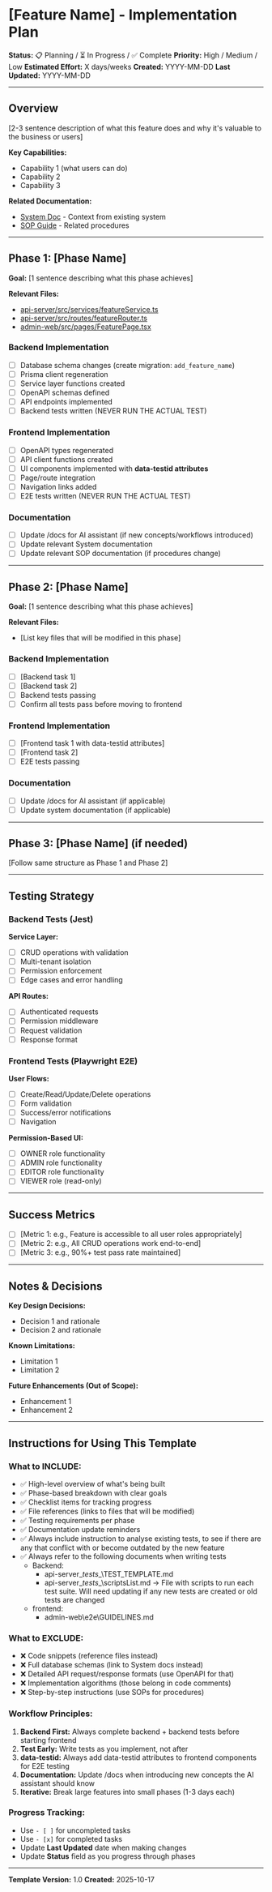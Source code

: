# [Feature Name] - Implementation Plan

**Status:** 📋 Planning / ⏳ In Progress / ✅ Complete
**Priority:** High / Medium / Low
**Estimated Effort:** X days/weeks
**Created:** YYYY-MM-DD
**Last Updated:** YYYY-MM-DD

---

## Overview

[2-3 sentence description of what this feature does and why it's valuable to the business or users]

**Key Capabilities:**
- Capability 1 (what users can do)
- Capability 2
- Capability 3

**Related Documentation:**
- [System Doc](../System/relevant-doc.md) - Context from existing system
- [SOP Guide](../SOP/relevant-sop.md) - Related procedures

---

## Phase 1: [Phase Name]

**Goal:** [1 sentence describing what this phase achieves]

**Relevant Files:**
- [api-server/src/services/featureService.ts](../../api-server/src/services/featureService.ts)
- [api-server/src/routes/featureRouter.ts](../../api-server/src/routes/featureRouter.ts)
- [admin-web/src/pages/FeaturePage.tsx](../../admin-web/src/pages/FeaturePage.tsx)

### Backend Implementation

- [ ] Database schema changes (create migration: `add_feature_name`)
- [ ] Prisma client regeneration
- [ ] Service layer functions created
- [ ] OpenAPI schemas defined
- [ ] API endpoints implemented
- [ ] Backend tests written (NEVER RUN THE ACTUAL TEST)

### Frontend Implementation

- [ ] OpenAPI types regenerated
- [ ] API client functions created
- [ ] UI components implemented with **data-testid attributes**
- [ ] Page/route integration
- [ ] Navigation links added
- [ ] E2E tests written (NEVER RUN THE ACTUAL TEST)

### Documentation

- [ ] Update /docs for AI assistant (if new concepts/workflows introduced)
- [ ] Update relevant System documentation
- [ ] Update relevant SOP documentation (if procedures change)

---

## Phase 2: [Phase Name]

**Goal:** [1 sentence describing what this phase achieves]

**Relevant Files:**
- [List key files that will be modified in this phase]

### Backend Implementation

- [ ] [Backend task 1]
- [ ] [Backend task 2]
- [ ] Backend tests passing
- [ ] Confirm all tests pass before moving to frontend

### Frontend Implementation

- [ ] [Frontend task 1 with data-testid attributes]
- [ ] [Frontend task 2]
- [ ] E2E tests passing

### Documentation

- [ ] Update /docs for AI assistant (if applicable)
- [ ] Update system documentation (if applicable)

---

## Phase 3: [Phase Name] (if needed)

[Follow same structure as Phase 1 and Phase 2]

---

## Testing Strategy

### Backend Tests (Jest)

**Service Layer:**
- [ ] CRUD operations with validation
- [ ] Multi-tenant isolation
- [ ] Permission enforcement
- [ ] Edge cases and error handling

**API Routes:**
- [ ] Authenticated requests
- [ ] Permission middleware
- [ ] Request validation
- [ ] Response format

### Frontend Tests (Playwright E2E)

**User Flows:**
- [ ] Create/Read/Update/Delete operations
- [ ] Form validation
- [ ] Success/error notifications
- [ ] Navigation

**Permission-Based UI:**
- [ ] OWNER role functionality
- [ ] ADMIN role functionality
- [ ] EDITOR role functionality
- [ ] VIEWER role (read-only)

---

## Success Metrics

- [ ] [Metric 1: e.g., Feature is accessible to all user roles appropriately]
- [ ] [Metric 2: e.g., All CRUD operations work end-to-end]
- [ ] [Metric 3: e.g., 90%+ test pass rate maintained]

---

## Notes & Decisions

**Key Design Decisions:**
- Decision 1 and rationale
- Decision 2 and rationale

**Known Limitations:**
- Limitation 1
- Limitation 2

**Future Enhancements (Out of Scope):**
- Enhancement 1
- Enhancement 2

---

## Instructions for Using This Template

### What to INCLUDE:
- ✅ High-level overview of what's being built
- ✅ Phase-based breakdown with clear goals
- ✅ Checklist items for tracking progress
- ✅ File references (links to files that will be modified)
- ✅ Testing requirements per phase
- ✅ Documentation update reminders
- ✅ Always include instruction to analyse existing tests, to see if there are any that conflict with or become outdated by the new feature
- ✅ Always refer to the following documents when writing tests 
    - Backend:
        - api-server\__tests__\TEST_TEMPLATE.md
        - api-server\__tests__\scriptsList.md -> File with scripts to run each test suite. Will need updating if any new tests are created or old tests are changed 
    - frontend: 
        - admin-web\e2e\GUIDELINES.md

### What to EXCLUDE:
- ❌ Code snippets (reference files instead)
- ❌ Full database schemas (link to System docs instead)
- ❌ Detailed API request/response formats (use OpenAPI for that)
- ❌ Implementation algorithms (those belong in code comments)
- ❌ Step-by-step instructions (use SOPs for procedures)

### Workflow Principles:
1. **Backend First:** Always complete backend + backend tests before starting frontend
2. **Test Early:** Write tests as you implement, not after
3. **data-testid:** Always add data-testid attributes to frontend components for E2E testing
4. **Documentation:** Update /docs when introducing new concepts the AI assistant should know
5. **Iterative:** Break large features into small phases (1-3 days each)

### Progress Tracking:
- Use `- [ ]` for uncompleted tasks
- Use `- [x]` for completed tasks
- Update **Last Updated** date when making changes
- Update **Status** field as you progress through phases

---

**Template Version:** 1.0
**Created:** 2025-10-17
